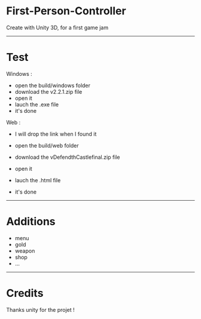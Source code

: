 # First-Person-Controller

Create with Unity 3D, for a first game jam

---------------
# Test

Windows :
- open the build/windows folder
- download the v2.2.1.zip file
- open it
- lauch the .exe file
- it's done

Web : 
- I will drop the link when I found it

- open the build/web folder
- download the vDefendthCastlefinal.zip file
- open it
- lauch the .html file
- it's done

---------------
# Additions 
  - menu
  - gold
  - weapon
  - shop
  - ...


---------------
# Credits 

Thanks unity for the projet !
       
